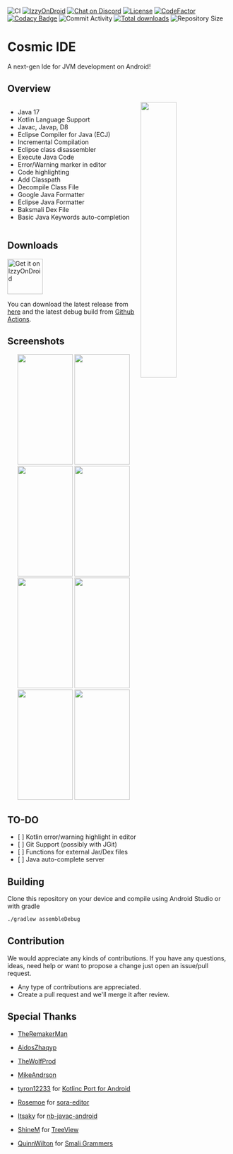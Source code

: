 ![CI](https://github.com/Cosmic-Ide/Cosmic-Ide/actions/workflows/android.yml/badge.svg)
[![IzzyOnDroid](https://img.shields.io/endpoint?url=https://apt.izzysoft.de/fdroid/api/v1/shield/org.cosmic.ide)](https://apt.izzysoft.de/fdroid/index/apk/org.cosmic.ide)
[![Chat on Discord](https://img.shields.io/discord/867985135931383809)](https://discord.gg/8Gu6YCq2eS)
[![License](https://img.shields.io/github/license/Cosmic-Ide/Cosmic-Ide)](https://github.com/Cosmic-Ide/Cosmic-Ide/blob/main/LICENSE)
[![CodeFactor](https://www.codefactor.io/repository/github/cosmic-ide/cosmic-ide/badge/main)](https://codefactor.io/repository/github/cosmic-ide/cosmic-ide/overview/main)
[![Codacy Badge](https://app.codacy.com/project/badge/Grade/2e411243d41f4fa8abdfd204e41ef773)](https://codacy.com/gh/Cosmic-Ide/Cosmic-Ide/dashboard)
![Commit Activity](https://img.shields.io/github/commit-activity/m/Cosmic-Ide/Cosmic-Ide)
[![Total downloads](https://img.shields.io/github/downloads/Cosmic-Ide/Cosmic-Ide/total)](https://github.com/Cosmic-Ide/Cosmic-Ide/releases)
![Repository Size](https://img.shields.io/github/repo-size/Cosmic-Ide/Cosmic-Ide)

# Cosmic IDE

A next-gen Ide for JVM development on Android!

## Overview

<img src="https://raw.githubusercontent.com/Cosmic-Ide/Cosmic-Ide/main/fastlane/metadata/android/en-US/images/icon.png" align="right" width="40%" height="40%">

<div style="display:flex;">

- Java 17
- Kotlin Language Support
- Javac, Javap, D8
- Eclipse Compiler for Java (ECJ)
- Incremental Compilation
- Eclipse class disassembler
- Execute Java Code
- Error/Warning marker in editor
- Code highlighting
- Add Classpath
- Decompile Class File
- Google Java Formatter
- Eclipse Java Formatter
- Baksmali Dex File
- Basic Java Keywords auto-completion

</div>
<p>

## Downloads

[<img alt="Get it on IzzyOnDroid" height="80" src="https://gitlab.com/IzzyOnDroid/repo/-/raw/master/assets/IzzyOnDroid.png">](https://apt.izzysoft.de/fdroid/index/apk/org.cosmic.ide)

You can download the latest release from [here](https://github.com/Cosmic-Ide/Cosmic-Ide/releases/v1.0.0)
and the latest debug build from [Github Actions](https://github.com/Cosmic-Ide/Cosmic-Ide/actions).

## Screenshots

<p align="center">

<img width="125" height="250" src="https://raw.githubusercontent.com/Cosmic-Ide/Cosmic-Ide/main/fastlane/metadata/android/en-US/images/phoneScreenshots/1.png">
<img width="125" height="250" src="https://raw.githubusercontent.com/Cosmic-Ide/Cosmic-Ide/main/fastlane/metadata/android/en-US/images/phoneScreenshots/2.png">
<img width="125" height="250" src="https://raw.githubusercontent.com/Cosmic-Ide/Cosmic-Ide/main/fastlane/metadata/android/en-US/images/phoneScreenshots/3.png">
<img width="125" height="250" src="https://raw.githubusercontent.com/Cosmic-Ide/Cosmic-Ide/main/fastlane/metadata/android/en-US/images/phoneScreenshots/4.png">
<img width="125" height="250" src="https://raw.githubusercontent.com/Cosmic-Ide/Cosmic-Ide/main/fastlane/metadata/android/en-US/images/phoneScreenshots/5.png">
<img width="125" height="250" src="https://raw.githubusercontent.com/Cosmic-Ide/Cosmic-Ide/main/fastlane/metadata/android/en-US/images/phoneScreenshots/6.png">
<img width="125" height="250" src="https://raw.githubusercontent.com/Cosmic-Ide/Cosmic-Ide/main/fastlane/metadata/android/en-US/images/phoneScreenshots/7.png">
<img width="125" height="250" src="https://raw.githubusercontent.com/Cosmic-Ide/Cosmic-Ide/main/fastlane/metadata/android/en-US/images/phoneScreenshots/8.png">

</p>

## TO-DO

- \[ \] Kotlin error/warning highlight in editor
- \[ \] Git Support (possibly with JGit)
- \[ \] Functions for external Jar/Dex files
- \[ \] Java auto-complete server

## Building

Clone this repository on your device and compile using Android Studio or with gradle

```sh
./gradlew assembleDebug
```

## Contribution

We would appreciate any kinds of contributions.
If you have any questions, ideas, need help or want to propose a change just open an issue/pull request.

- Any type of contributions are appreciated.
- Create a pull request and we'll merge it after review.

## Special Thanks

- [TheRemakerMan](https://github.com/TheRemakerMan)

- [AidosZhaqyp](https://github.com/AidosZhaqyp)

- [TheWolfProd](https://github.com/TheWolfProd)

- [MikeAndrson](https://github.com/MikeAndrson)

- [tyron12233](https://github.com/tyron12233) for [Kotlinc Port for Android](https://github.com/tyron12233/CodeAssist/tree/main/build-tools/kotlinc)

- [Rosemoe](https://github.com/Rosemoe) for [sora-editor](https://github.com/Rosemoe/sora-editor)

- [Itsaky](https://github.com/Itsaky) for [nb-javac-android](https://github.com/Itsaky/nb-javac-android)

- [ShineM](https://github.com/ShineM) for [TreeView](https://github.com/ShineM/TreeView)

- [QuinnWilton](https://github.com/QuinnWilton) for [Smali Grammers](https://github.com/QuinnWilton/sublime-smali)
